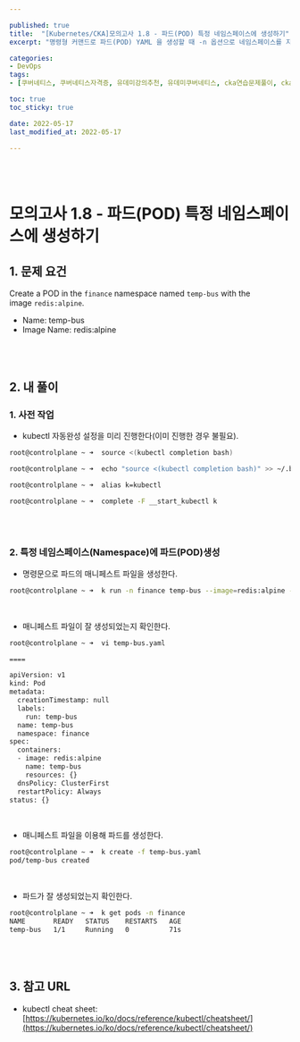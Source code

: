 ```yaml
---

published: true
title:  "[Kubernetes/CKA]모의고사 1.8 - 파드(POD) 특정 네임스페이스에 생성하기"
excerpt: "명령형 커맨드로 파드(POD) YAML 을 생성할 때 -n 옵션으로 네임스페이스를 지정할 수 있다"

categories:
- DevOps
tags:
- [쿠버네티스, 쿠버네티스자격증, 유데미강의추천, 유데미쿠버네티스, cka연습문제풀이, cka덤프, cka기출문제, cka, kubernetes, kubernetesnetworking, k8s, DevOpsengineer, 데브옵스, 데브옵스엔지니어]

toc: true
toc_sticky: true

date: 2022-05-17
last_modified_at: 2022-05-17

---
```


<br/><br/>

# 모의고사 1.8 - 파드(POD) 특정 네임스페이스에 생성하기

## 1. 문제 요건

Create a POD in the `finance` namespace named `temp-bus` with the image `redis:alpine`.

- Name: temp-bus
- Image Name: redis:alpine

<br/><br/>

## 2. 내 풀이

### 1. 사전 작업

- kubectl 자동완성 설정을 미리 진행한다(이미 진행한 경우 불필요).

```bash
root@controlplane ~ ➜  source <(kubectl completion bash)

root@controlplane ~ ➜  echo "source <(kubectl completion bash)" >> ~/.bashrc 

root@controlplane ~ ➜  alias k=kubectl

root@controlplane ~ ➜  complete -F __start_kubectl k
```

<br/><br/>

### 2. 특정 네임스페이스(Namespace)에 파드(POD)생성

- 명령문으로 파드의 매니페스트 파일을 생성한다.

```bash
root@controlplane ~ ➜  k run -n finance temp-bus --image=redis:alpine --dry-run=client -o yaml > temp-bus.yaml
```

<br/>

- 매니페스트 파일이 잘 생성되었는지 확인한다.

```bash
root@controlplane ~ ➜  vi temp-bus.yaml

====

apiVersion: v1
kind: Pod
metadata:
  creationTimestamp: null
  labels:
    run: temp-bus
  name: temp-bus
  namespace: finance
spec:
  containers:
  - image: redis:alpine
    name: temp-bus
    resources: {}
  dnsPolicy: ClusterFirst
  restartPolicy: Always
status: {}
```

<br/>

- 매니페스트 파일을 이용해 파드를 생성한다.

```bash
root@controlplane ~ ➜  k create -f temp-bus.yaml 
pod/temp-bus created
```

<br/>

- 파드가 잘 생성되었는지 확인한다.

```bash
root@controlplane ~ ➜  k get pods -n finance
NAME       READY   STATUS    RESTARTS   AGE
temp-bus   1/1     Running   0          71s
```

<br/><br/>

## 3. 참고 URL

- kubectl cheat sheet: [https://kubernetes.io/ko/docs/reference/kubectl/cheatsheet/](https://kubernetes.io/ko/docs/reference/kubectl/cheatsheet/)